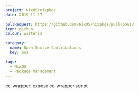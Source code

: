 ```yaml
---
project: NixOS/nixpkgs
date: 2019-11-27

pullRequest: https://github.com/NixOS/nixpkgs/pull/65813
icon: github
colour: wisteria

category:
  name: Open Source Contributions
  key: oss

tags:
  - NixOS
  - Package Management
---
```

cc-wrapper: expose cc-wrapper script
